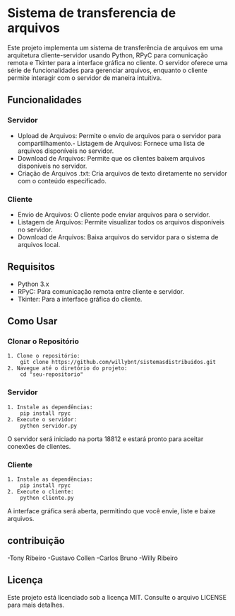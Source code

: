 # Sistema de transferencia de arquivos
Este projeto implementa um sistema de transferência de arquivos em uma arquitetura cliente-servidor usando Python, RPyC para comunicação remota e Tkinter para a interface gráfica no cliente. O servidor oferece uma série de funcionalidades para gerenciar arquivos, enquanto o cliente permite interagir com o servidor de maneira intuitiva.

## Funcionalidades

### Servidor
- Upload de Arquivos: Permite o envio de arquivos para o servidor para compartilhamento.- Listagem de Arquivos: Fornece uma lista de arquivos disponíveis no servidor.
- Download de Arquivos: Permite que os clientes baixem arquivos disponíveis no servidor.
- Criação de Arquivos .txt: Cria arquivos de texto diretamente no servidor com o conteúdo especificado.

### Cliente
- Envio de Arquivos: O cliente pode enviar arquivos para o servidor.
- Listagem de Arquivos: Permite visualizar todos os arquivos disponíveis no servidor.
- Download de Arquivos: Baixa arquivos do servidor para o sistema de arquivos local.

## Requisitos
- Python 3.x
- RPyC: Para comunicação remota entre cliente e servidor.
- Tkinter: Para a interface gráfica do cliente.

## Como Usar

### Clonar o Repositório
    1. Clone o repositório:
        git clone https://github.com/willybnt/sistemasdistribuidos.git
    2. Navegue até o diretório do projeto:
        cd "seu-repositorio"

### Servidor
    1. Instale as dependências:
        pip install rpyc
    2. Execute o servidor:
        python servidor.py

O servidor será iniciado na porta 18812 e estará pronto para aceitar conexões de clientes.

### Cliente
    1. Instale as dependências:
        pip install rpyc
    2. Execute o cliente:
        python cliente.py

A interface gráfica será aberta, permitindo que você envie, liste e baixe arquivos.

## contribuição
 -Tony Ribeiro
 -Gustavo Collen
 -Carlos Bruno
 -Willy Ribeiro
## Licença
Este projeto está licenciado sob a licença MIT. Consulte o arquivo LICENSE para mais detalhes.